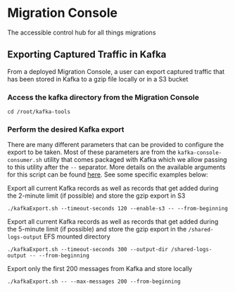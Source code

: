 # Migration Console
The accessible control hub for all things migrations


## Exporting Captured Traffic in Kafka
From a deployed Migration Console, a user can export captured traffic that has been stored in Kafka to a gzip file locally or in a S3 bucket

### Access the kafka directory from the Migration Console
```shell
cd /root/kafka-tools
```

### Perform the desired Kafka export
There are many different parameters that can be provided to configure the export to be taken. Most of these parameters are from the `kafka-console-consumer.sh` utility that comes packaged with Kafka which we allow passing to this utility after the `--` separator. More details on the available arguments for this script can be found [here](https://docs.confluent.io/kafka/operations-tools/kafka-tools.html?#kafka-console-consumer-sh). See some specific examples below:

Export all current Kafka records as well as records that get added during the 2-minute limit (if possible) and store the gzip export in S3
```shell
./kafkaExport.sh --timeout-seconds 120 --enable-s3 -- --from-beginning
```

Export all current Kafka records as well as records that get added during the 5-minute limit (if possible) and store the gzip export in the `/shared-logs-output` EFS mounted directory
```shell
./kafkaExport.sh --timeout-seconds 300 --output-dir /shared-logs-output -- --from-beginning
```

Export only the first 200 messages from Kafka and store locally
```shell
./kafkaExport.sh -- --max-messages 200 --from-beginning
```